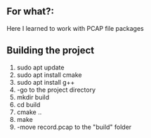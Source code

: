 ## For what?:
Here I learned to work with PCAP file packages

## Building the project
1. sudo apt update
2. sudo apt install cmake
3. sudo apt install g++
4. -go to the project directory 
5. mkdir build
6. cd build
7. cmake ..
8. make
9. -move record.pcap to the "build" folder
